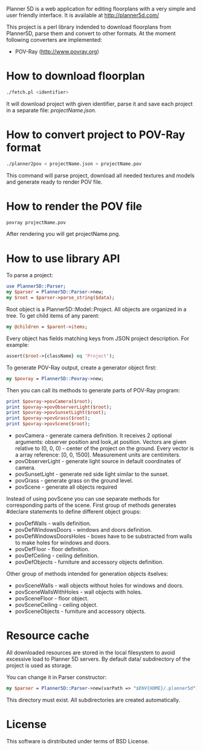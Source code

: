 Planner 5D is a web application for editing floorplans with a very simple and user friendly interface.
It is available at http://planner5d.com/

This project is a perl library indended to download floorplans from Planner5D, parse them and convert to other formats.
At the moment following converters are implemented:

* POV-Ray (http://www.povray.org)

# How to download floorplan

```bash
./fetch.pl <identifier>
```

It will download project with given identifier, parse it and save each project in a separate file: *projectName.json*.

# How to convert project to POV-Ray format

```bash
./planner2pov < projectName.json > projectName.pov
```

This command will parse project, download all needed textures and models and generate ready to render POV file.

# How to render the POV file

```bash
povray projectName.pov
```

After rendering you will get projectName.png.

# How to use library API

To parse a project:

```perl
use Planner5D::Parser;
my $parser = Planner5D::Parser->new;
my $root = $parser->parse_string($data);
```

Root object is a Planner5D::Model::Project. All objects are organized in a tree. To get child items of any parent:

```perl
my @children = $parent->items;
```

Every object has fields matching keys from JSON project description. For example:

```perl
assert($root->{className} eq 'Project');
```

To generate POV-Ray output, create a generator object first:

```perl
my $povray = Planner5D::Povray->new;
```

Then you can call its methods to generate parts of POV-Ray program:

```perl
print $povray->povCamera($root);
print $povray->povObserverLight($root);
print $povray->povSunsetLight($root);
print $povray->povGrass($root);
print $povray->povScene($root);
```

* povCamera - generate camera definition. It receives 2 optional arguments: observer position and look_at position. Vectors are given relative to (0, 0, 0) - center of the project on the ground. Every vector is a array reference: [0, 0, 1500]. Measurement units are centimiters.
* povObserverLight - generate light source in default coordinates of camera.
* povSunsetLight - generate red side light similar to the sunset.
* povGrass - generate grass on the ground level.
* povScene - generate all objects required

Instead of using povScene you can use separate methods for corresponding parts of the scene. First group of methods generates #declare statements to define different object groups:

* povDefWalls - walls definition.
* povDefWindowsDoors - windows and doors definition.
* povDefWindowsDoorsHoles - boxes have to be substracted from walls to make holes for windows and doors.
* povDefFloor - floor definition.
* povDefCeiling - ceiling definition.
* povDefObjects - furniture and accessory objects definition.

Other group of methods intended for generation objects itselves:

* povSceneWalls - wall objects without holes for windows and doors.
* povSceneWallsWithHoles - wall objects with holes.
* povSceneFloor - floor object.
* povSceneCeiling - ceiling object.
* povSceneObjects - furniture and accessory objects.

# Resource cache

All downloaded resources are stored in the local filesystem to avoid excessive load to Planner 5D servers. By default data/ subdirectory of the project is used as storage.

You can change it in Parser constructor:

```perl
my $parser = Planner5D::Parser->new(varPath => "$ENV{HOME}/.planner5d");
```

This directory must exist. All subdirectories are created automatically.

# License

This software is dirstributed under terms of BSD License.
